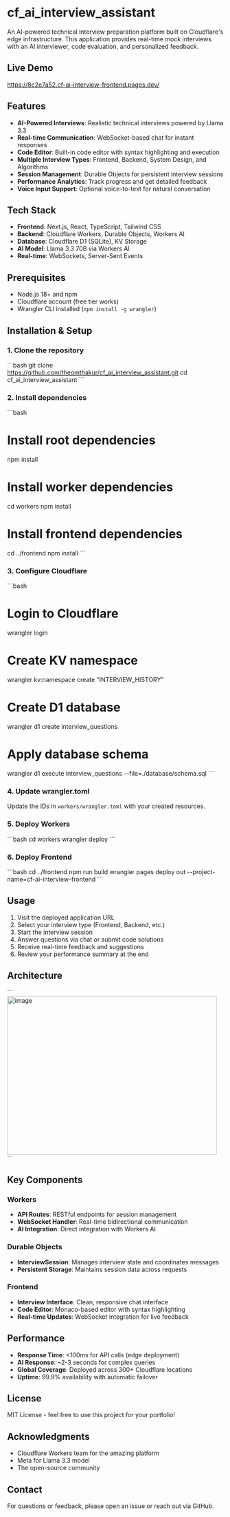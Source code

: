 # cf_ai_interview_assistant

An AI-powered technical interview preparation platform built on Cloudflare's edge infrastructure. This application provides real-time mock interviews with an AI interviewer, code evaluation, and personalized feedback.

## Live Demo

https://8c2e7a52.cf-ai-interview-frontend.pages.dev/

## Features

- **AI-Powered Interviews**: Realistic technical interviews powered by Llama 3.3
- **Real-time Communication**: WebSocket-based chat for instant responses
- **Code Editor**: Built-in code editor with syntax highlighting and execution
- **Multiple Interview Types**: Frontend, Backend, System Design, and Algorithms
- **Session Management**: Durable Objects for persistent interview sessions
- **Performance Analytics**: Track progress and get detailed feedback
- **Voice Input Support**: Optional voice-to-text for natural conversation

## Tech Stack

- **Frontend**: Next.js, React, TypeScript, Tailwind CSS
- **Backend**: Cloudflare Workers, Durable Objects, Workers AI
- **Database**: Cloudflare D1 (SQLite), KV Storage
- **AI Model**: Llama 3.3 70B via Workers AI
- **Real-time**: WebSockets, Server-Sent Events

## Prerequisites

- Node.js 18+ and npm
- Cloudflare account (free tier works)
- Wrangler CLI installed (`npm install -g wrangler`)

## Installation & Setup

### 1. Clone the repository
\`\`\`bash
git clone https://github.com/theomthakur/cf_ai_interview_assistant.git
cd cf_ai_interview_assistant
\`\`\`

### 2. Install dependencies
\`\`\`bash
# Install root dependencies
npm install

# Install worker dependencies
cd workers
npm install

# Install frontend dependencies
cd ../frontend
npm install
\`\`\`

### 3. Configure Cloudflare
\`\`\`bash
# Login to Cloudflare
wrangler login

# Create KV namespace
wrangler kv:namespace create "INTERVIEW_HISTORY"

# Create D1 database
wrangler d1 create interview_questions

# Apply database schema
wrangler d1 execute interview_questions --file=./database/schema.sql
\`\`\`

### 4. Update wrangler.toml
Update the IDs in `workers/wrangler.toml` with your created resources.

### 5. Deploy Workers
\`\`\`bash
cd workers
wrangler deploy
\`\`\`

### 6. Deploy Frontend
\`\`\`bash
cd ../frontend
npm run build
wrangler pages deploy out --project-name=cf-ai-interview-frontend
\`\`\`

## Usage

1. Visit the deployed application URL
2. Select your interview type (Frontend, Backend, etc.)
3. Start the interview session
4. Answer questions via chat or submit code solutions
5. Receive real-time feedback and suggestions
6. Review your performance summary at the end

## Architecture

\`\`\`
<img width="488" height="369" alt="image" src="https://github.com/user-attachments/assets/5bef3324-e820-42c5-9f8a-7cbd8749a89e" />
\`\`\`

## Key Components

### Workers
- **API Routes**: RESTful endpoints for session management
- **WebSocket Handler**: Real-time bidirectional communication
- **AI Integration**: Direct integration with Workers AI

### Durable Objects
- **InterviewSession**: Manages interview state and coordinates messages
- **Persistent Storage**: Maintains session data across requests

### Frontend
- **Interview Interface**: Clean, responsive chat interface
- **Code Editor**: Monaco-based editor with syntax highlighting
- **Real-time Updates**: WebSocket integration for live feedback

## Performance

- **Response Time**: <100ms for API calls (edge deployment)
- **AI Response**: ~2-3 seconds for complex queries
- **Global Coverage**: Deployed across 300+ Cloudflare locations
- **Uptime**: 99.9% availability with automatic failover

## License

MIT License - feel free to use this project for your portfolio!

## Acknowledgments

- Cloudflare Workers team for the amazing platform
- Meta for Llama 3.3 model
- The open-source community

## Contact

For questions or feedback, please open an issue or reach out via GitHub.
